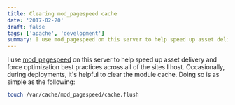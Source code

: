 ```yaml
---
title: Clearing mod_pagespeed cache
date: '2017-02-20'
draft: false
tags: ['apache', 'development']
summary: I use mod_pagespeed on this server to help speed up asset delivery and force optimization best practices across all of the sites I host.
---
```


I use [mod_pagespeed](https://github.com/pagespeed/mod_pagespeed) on this server to help speed up asset delivery and force optimization best practices across all of the sites I host.<!-- excerpt --> Occasionally, during deployments, it's helpful to clear the module cache. Doing so is as simple as the following:

```bash
touch /var/cache/mod_pagespeed/cache.flush
```
